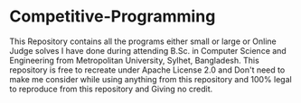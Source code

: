 # Competitive-Programming
This Repository contains all the programs either small or large or Online Judge solves I have done during attending B.Sc. in Computer Science and Engineering from Metropolitan University, Sylhet, Bangladesh. This repository is free to recreate under Apache License 2.0 and Don't need to make me consider while using anything from this repository and  100% legal to reproduce from this repository and Giving no credit.
